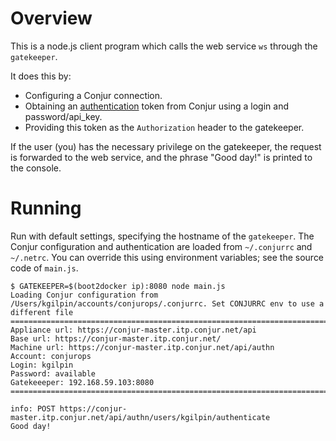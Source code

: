 # Overview

This is a node.js client program which calls the web service `ws` through the `gatekeeper`. 

It does this by:

* Configuring a Conjur connection.
* Obtaining an [authentication](http://developer.conjur.net/reference/services/authentication/authenticate.html) token 
from Conjur using a login and password/api_key.
* Providing this token as the `Authorization` header to the gatekeeper.

If the user (you) has the necessary privilege on the gatekeeper, the request is forwarded to the 
web service, and the phrase "Good day!" is printed to the console.

# Running

Run with default settings, specifying the hostname of the `gatekeeper`. The Conjur configuration
and authentication are loaded from `~/.conjurrc` and `~/.netrc`. You can override this using
environment variables; see the source code of `main.js`.

    $ GATEKEEPER=$(boot2docker ip):8080 node main.js 
    Loading Conjur configuration from /Users/kgilpin/accounts/conjurops/.conjurrc. Set CONJURRC env to use a different file
    =========================================================================
    Appliance url: https://conjur-master.itp.conjur.net/api
    Base url: https://conjur-master.itp.conjur.net/
    Machine url: https://conjur-master.itp.conjur.net/api/authn
    Account: conjurops
    Login: kgilpin
    Password: available
    Gatekeeeper: 192.168.59.103:8080
    =========================================================================
    
    info: POST https://conjur-master.itp.conjur.net/api/authn/users/kgilpin/authenticate
    Good day!
